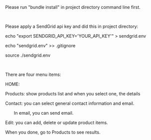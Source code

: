 
<p>Please run "bundle install" in project directory command line first.</p>
<br/>
<p>Please apply a SendGrid api key and did this in project directory:</p>
      <p>echo "export SENDGRID_API_KEY='YOUR_API_KEY'" > sendgrid.env</p>
      <p>echo "sendgrid.env" >> .gitignore</p>
      <p>source ./sendgrid.env</p>
<br/>
<p>There are four menu items:</p>
<p>HOME:</p>
<p>Products: show products list and when you select one, the details</p>
<p>Contact: you can select general contact information and email.</p>
<p style="text-indent: 2em">In email, you can send email.</p>
<p>Edit: you can add, delete or update product items.</p>
<p>      When you done, go to Products to see results.</p>
